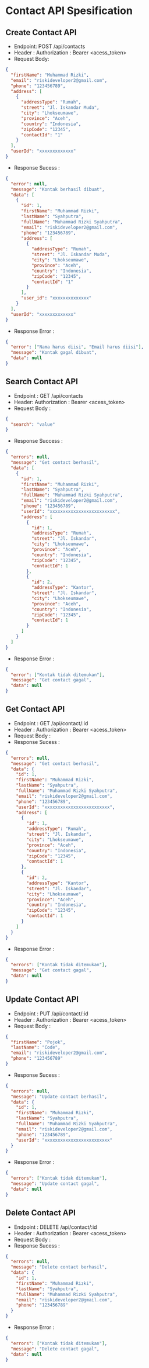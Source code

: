 # Contact API Spesification

## Create Contact API

- Endpoint: POST /api/contacts
- Header : Authorization : Bearer <acess_token>
- Request Body:

```json
{
  "firstName": "Muhammad Rizki",
  "email": "riskideveloper2@gmail.com",
  "phone": "123456789",
  "address": [
    {
      "addressType": "Rumah",
      "street": "Jl. Iskandar Muda",
      "city": "Lhokseumawe",
      "province": "Aceh",
      "country": "Indonesia",
      "zipCode": "12345",
      "contactId": "1"
    }
  ],
  "userId": "xxxxxxxxxxxxx"
}
```

- Response Sucess :

```json
{
  "error": null,
  "message": "Kontak berhasil dibuat",
  "data": [
    {
      "id": 1,
      "firstName": "Muhammad Rizki",
      "lastName": "Syahputra",
      "fullName": "Muhammad Rizki Syahputra",
      "email": "riskideveloper2@gmail.com",
      "phone": "123456789",
      "address": [
        {
          "addressType": "Rumah",
          "street": "Jl. Iskandar Muda",
          "city": "Lhokseumawe",
          "province": "Aceh",
          "country": "Indonesia",
          "zipCode": "12345",
          "contactId": "1"
        }
      ],
      "user_id": "xxxxxxxxxxxxxx"
    }
  ],
  "userId": "xxxxxxxxxxxxx"
}
```

- Response Error :

```json
{
  "error": ["Nama harus diisi", "Email harus diisi"],
  "message": "Kontak gagal dibuat",
  "data": null
}
```

## Search Contact API

- Endpoint : GET /api/contacts
- Header: Authorization : Bearer <acess_token>
- Request Body :

```json
{
  "search": "value"
}
```

- Response Success :

```json
{
  "errors": null,
  "message": "Get contact berhasil",
  "data": [
    {
      "id": 1,
      "firstName": "Muhammad Rizki",
      "lastName": "Syahputra",
      "fullName": "Muhammad Rizki Syahputra",
      "email": "riskideveloper2@gmail.com",
      "phone": "123456789",
      "userId": "xxxxxxxxxxxxxxxxxxxxxxxxx",
      "address": [
        {
          "id": 1,
          "addressType": "Rumah",
          "street": "Jl. Iskandar",
          "city": "Lhokseumawe",
          "province": "Aceh",
          "country": "Indonesia",
          "zipCode": "12345",
          "contactId": 1
        },
        {
          "id": 2,
          "addressType": "Kantor",
          "street": "Jl. Iskandar",
          "city": "Lhokseumawe",
          "province": "Aceh",
          "country": "Indonesia",
          "zipCode": "12345",
          "contactId": 1
        }
      ]
    }
  ]
}
```

- Response Error :

```json
{
  "error": ["Kontak tidak ditemukan"],
  "message": "Get contact gagal",
  "data": null
}
```

## Get Contact API

- Endpoint : GET /api/contact/:id
- Header : Authorization : Bearer <acess_token>
- Request Body :
- Response Sucess :

```json
{
  "errors": null,
  "message": "Get contact berhasil",
  "data": {
    "id": 1,
    "firstName": "Muhammad Rizki",
    "lastName": "Syahputra",
    "fullName": "Muhammad Rizki Syahputra",
    "email": "riskideveloper2@gmail.com",
    "phone": "123456789",
    "userId": "xxxxxxxxxxxxxxxxxxxxxxxxx",
    "address": [
      {
        "id": 1,
        "addressType": "Rumah",
        "street": "Jl. Iskandar",
        "city": "Lhokseumawe",
        "province": "Aceh",
        "country": "Indonesia",
        "zipCode": "12345",
        "contactId": 1
      },
      {
        "id": 2,
        "addressType": "Kantor",
        "street": "Jl. Iskandar",
        "city": "Lhokseumawe",
        "province": "Aceh",
        "country": "Indonesia",
        "zipCode": "12345",
        "contactId": 1
      }
    ]
  }
}
```

- Response Error :

```json
{
  "errors": ["Kontak tidak ditemukan"],
  "message": "Get contact gagal",
  "data": null
}
```

## Update Contact API

- Endpoint : PUT /api/contact/:id
- Header : Authorization : Bearer <acess_token>
- Request Body :

```json
{
  "firstName": "Pojok",
  "lastName": "Code",
  "email": "riskideveloper2@gmail.com",
  "phone": "123456789"
}
```

- Response Sucess :

```json
{
  "errors": null,
  "message": "Update contact berhasil",
  "data": {
    "id": 1,
    "firstName": "Muhammad Rizki",
    "lastName": "Syahputra",
    "fullName": "Muhammad Rizki Syahputra",
    "email": "riskideveloper2@gmail.com",
    "phone": "123456789",
    "userId": "xxxxxxxxxxxxxxxxxxxxxxxxx"
  }
}
```

- Response Error :

```json
{
  "errors": ["Kontak tidak ditemukan"],
  "message": "Update contact gagal",
  "data": null
}
```

## Delete Contact API

- Endpoint : DELETE /api/contact/:id
- Header : Authorization : Bearer <acess_token>
- Request Body :
- Response Sucess :

```json
{
  "errors": null,
  "message": "Delete contact berhasil",
  "data": {
    "id": 1,
    "firstName": "Muhammad Rizki",
    "lastName": "Syahputra",
    "fullName": "Muhammad Rizki Syahputra",
    "email": "riskideveloper2@gmail.com",
    "phone": "123456789"
  }
}
```

- Response Error :

```json
{
  "errors": ["Kontak tidak ditemukan"],
  "message": "Delete contact gagal",
  "data": null
}
```
